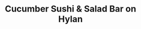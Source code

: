 ---
layout: place
title: "Cucumber Sushi & Salad Bar on Hylan"
permalink: /new-york/staten-island/cucumber-sushi-salad-bar-on-hylan.html
stateAbbr: NY
stateName: New York
cityName: Staten Island
seo:
  name: "Cucumber Sushi & Salad Bar on Hylan"
  type: Restaurant
  links: null
description: "Cucumber Sushi & Salad Bar on Hylan serves delicious sushi in Staten Island, New York. Try fresh Japanese dishes for a great dining experience. "
place_id: ChIJv6TotUtKwokRkwAZ1IWd1GA
photos:
  - name: >-
      places/ChIJv6TotUtKwokRkwAZ1IWd1GA/photos/AeeoHcKt7EyB9xh1x66Wf53pgpnUPWhqTShlwCbrGhgPQdJqdYIQCmd6lHL9Hrw5DRWRaYbdLymTJf1tz5Tr-A78jtLW74lQJIpkEuFfuE21Vh8IJIJWXWR5asS04hzQl_K2JNjrDgFN30BwNMlb0ajMk_lpDoe6kVpYE4FBc6kpKqWwbYaL5itDOP1jMmER-dM-Pfb5LfN9SECse1wkR2sAdP4_A6B3FyliQncbCv7myZlt1K52viyNOJ9q2D1b7TC_8wq3qed7-MTysZ6z-52oMJROBGDt54m17I-4Q8sHnhzm6A
    widthPx: 4032
    heightPx: 3024
    authorAttributions:
      - displayName: Cucumber Sushi & Salad Bar on Hylan
        uri: https://maps.google.com/maps/contrib/104695094323586060067
        photoUri: >-
          https://lh3.googleusercontent.com/a/ACg8ocKS7qOkvFl-yNp-mbRn-fOY8okQklpLwi3qhkcZKQC_eVx_SA=s100-p-k-no-mo
    flagContentUri: >-
      https://www.google.com/local/imagery/report/?cb_client=maps_api_places.places_api&image_key=!1e10!2sAF1QipOEjkF_ZiMmovbilmlvwrrlsiVOSN5RgUhkSGrI&hl=en-US
    googleMapsUri: >-
      https://www.google.com/maps/place//data=!3m4!1e2!3m2!1sAF1QipOEjkF_ZiMmovbilmlvwrrlsiVOSN5RgUhkSGrI!2e10!4m2!3m1!1s0x89c24a4bb5e8a4bf:0x60d49d85d4190093
  - name: >-
      places/ChIJv6TotUtKwokRkwAZ1IWd1GA/photos/AeeoHcJcdhG00Cj9OqtAt-74lQR4d-0fyRgHXv3udIRjEoCvE1iXd1qtefQhk1c9cjPJQr2M-EsdM8aKAW3ygNHOKCvmVyLcNeYwM7tEisGCTIoljtK9eKl6FBP-MAvnL-Yl_kwotFo6I90ldzpUJnoraKBbHeFuPVkyP7q6-vKtizmSb0-_Zd4i5ZRwP_ToL6VzRfSwkVwD_LeQEm68lwGktaxAVmV0DKbppl62ZbSNRSzmCko9dnsmTl7VjSK4OE0p8d_Eq961m5pVRsQ7c0e1bS-UJ3rWLGntrLvhHcoBIQjelQ
    widthPx: 1416
    heightPx: 1280
    authorAttributions:
      - displayName: Cucumber Sushi & Salad Bar on Hylan
        uri: https://maps.google.com/maps/contrib/104695094323586060067
        photoUri: >-
          https://lh3.googleusercontent.com/a/ACg8ocKS7qOkvFl-yNp-mbRn-fOY8okQklpLwi3qhkcZKQC_eVx_SA=s100-p-k-no-mo
    flagContentUri: >-
      https://www.google.com/local/imagery/report/?cb_client=maps_api_places.places_api&image_key=!1e10!2sAF1QipMJCcWnWflorLPDZcET8hN6gRELU-aoV6DelYF5&hl=en-US
    googleMapsUri: >-
      https://www.google.com/maps/place//data=!3m4!1e2!3m2!1sAF1QipMJCcWnWflorLPDZcET8hN6gRELU-aoV6DelYF5!2e10!4m2!3m1!1s0x89c24a4bb5e8a4bf:0x60d49d85d4190093
  - name: >-
      places/ChIJv6TotUtKwokRkwAZ1IWd1GA/photos/AeeoHcLz59ujPJtZ8mszYKWPH0k_N9nE0pdQ3iTNGGA-OaICuPHGneEbV5Btq4qCPd9UGNEGfioWzFaVJj5oEhg86bqdrbP5ZE5ujMMNOnGKeiJTuejWVE38sPqQ4atVO5m6Ti5V38Wny6sQT_9YDrpEHDyOn87Qn3Pyo7BEPjP9f5h9K5f2CTWM35hVt_ZHB5LavySslogqd-gaXacrNHdzWICaUmlzPjnIQn2B_NzREGVWSVtL8jlgDYrkh40HGC4V2kaXAtGwlfp7KaInndoQevKSluDmHqIyXQod3jiSJmSoNA
    widthPx: 3024
    heightPx: 4032
    authorAttributions:
      - displayName: Cucumber Sushi & Salad Bar on Hylan
        uri: https://maps.google.com/maps/contrib/104695094323586060067
        photoUri: >-
          https://lh3.googleusercontent.com/a/ACg8ocKS7qOkvFl-yNp-mbRn-fOY8okQklpLwi3qhkcZKQC_eVx_SA=s100-p-k-no-mo
    flagContentUri: >-
      https://www.google.com/local/imagery/report/?cb_client=maps_api_places.places_api&image_key=!1e10!2sAF1QipNHu0pF2y8SrA7Gz2vrmPEGCafVvAiO-S_uin6g&hl=en-US
    googleMapsUri: >-
      https://www.google.com/maps/place//data=!3m4!1e2!3m2!1sAF1QipNHu0pF2y8SrA7Gz2vrmPEGCafVvAiO-S_uin6g!2e10!4m2!3m1!1s0x89c24a4bb5e8a4bf:0x60d49d85d4190093
  - name: >-
      places/ChIJv6TotUtKwokRkwAZ1IWd1GA/photos/AeeoHcKkZsk0g0RlRM6dH6JK5FvCiGLjkbuGhoHnjO2W1dqiB2RRzu5wAa8a1TS-NAFLD2jhAWuPmxEyiBHw9WQcCmY8NFDoXDHnh8YSlfluHUUlnhJBIGXH73kUDsJLRK-ekt8I18sNeoq89lM0jTL41zutDqYUqiUDEkylsgE9flNPxppVyLEJfMgNXq7gGY3YnvhaRCR8c8tVZJ0ATXNwggkPuwjuLdJyKYPVx0r0-eK3OZQvc-8jwH0HU_fviIau80h8eM9EjCurw7xyRaU-VmmvRqCWTHAtQRE9RCT4Ifz-kQ
    widthPx: 3024
    heightPx: 4032
    authorAttributions:
      - displayName: Cucumber Sushi & Salad Bar on Hylan
        uri: https://maps.google.com/maps/contrib/104695094323586060067
        photoUri: >-
          https://lh3.googleusercontent.com/a/ACg8ocKS7qOkvFl-yNp-mbRn-fOY8okQklpLwi3qhkcZKQC_eVx_SA=s100-p-k-no-mo
    flagContentUri: >-
      https://www.google.com/local/imagery/report/?cb_client=maps_api_places.places_api&image_key=!1e10!2sAF1QipORTuALqisfzyHmv-xzo-zwUMIkiVgTQJemseGb&hl=en-US
    googleMapsUri: >-
      https://www.google.com/maps/place//data=!3m4!1e2!3m2!1sAF1QipORTuALqisfzyHmv-xzo-zwUMIkiVgTQJemseGb!2e10!4m2!3m1!1s0x89c24a4bb5e8a4bf:0x60d49d85d4190093
  - name: >-
      places/ChIJv6TotUtKwokRkwAZ1IWd1GA/photos/AeeoHcJIzXR3X1-GBFkPLifMp9ycNtCSHuNOPagHNHUPRfipfAZnaXj2uleR_Ac8n_gKgPj5MWQuWwZe7EYTdEOVFxRnc8y342OxiYRohUaqsQuzhWNpAtwXM3I_g-5hAOdv_-lc32jh85C5BBPd_HtNLfUxs9zsReLqbxddJn8kUGvl_dM35u_yQ4LdQDu0nRtg0gUzXHy6NOCRR2or7R-P8jWKwoX7X15qxiHDPjESKQ4tcwiEHAdF2BO0r4L0HxyCpL0a4X9p7ImLZafS7SMjgAMXSTSffJ9M0KT2xJRpgfAFyQ
    widthPx: 3024
    heightPx: 4032
    authorAttributions:
      - displayName: Cucumber Sushi & Salad Bar on Hylan
        uri: https://maps.google.com/maps/contrib/104695094323586060067
        photoUri: >-
          https://lh3.googleusercontent.com/a/ACg8ocKS7qOkvFl-yNp-mbRn-fOY8okQklpLwi3qhkcZKQC_eVx_SA=s100-p-k-no-mo
    flagContentUri: >-
      https://www.google.com/local/imagery/report/?cb_client=maps_api_places.places_api&image_key=!1e10!2sAF1QipM9xRmh68DFOL5FcsV-j7IGIlFP52zKheDTyvgz&hl=en-US
    googleMapsUri: >-
      https://www.google.com/maps/place//data=!3m4!1e2!3m2!1sAF1QipM9xRmh68DFOL5FcsV-j7IGIlFP52zKheDTyvgz!2e10!4m2!3m1!1s0x89c24a4bb5e8a4bf:0x60d49d85d4190093
  - name: >-
      places/ChIJv6TotUtKwokRkwAZ1IWd1GA/photos/AeeoHcK9vk5ABSCqysD2I2Olc7Ih-1-9bTDzq8fm83-Uo0ySIemoYe_7hfLmNKysUShFQQDvLDmN2aF9a_2OwJh71TA974M6orDor7C6xEsXAzL0dBGh2uXxgeoftx452wj12aNeFZ2y9fK-IzCx_MLc0IOXZhfiaP_Uo67n-MrHVyTCMGFxq7ck-WZXBChuJtn92_o_8sis-dipeQFhGpyxt3rF2cyceqk99l4r7sx8OjtYfTZURrMvsCGwGYC_pJdD5d33gF-5cL9jxlP0NKj7oqv_MSW2FD4nWfG4CLNKNfE9hg
    widthPx: 1170
    heightPx: 2532
    authorAttributions:
      - displayName: Cucumber Sushi & Salad Bar on Hylan
        uri: https://maps.google.com/maps/contrib/104695094323586060067
        photoUri: >-
          https://lh3.googleusercontent.com/a/ACg8ocKS7qOkvFl-yNp-mbRn-fOY8okQklpLwi3qhkcZKQC_eVx_SA=s100-p-k-no-mo
    flagContentUri: >-
      https://www.google.com/local/imagery/report/?cb_client=maps_api_places.places_api&image_key=!1e10!2sAF1QipN9f8aJ3vRjI56zVgDS2NSPsbruWvccaRzH1RJk&hl=en-US
    googleMapsUri: >-
      https://www.google.com/maps/place//data=!3m4!1e2!3m2!1sAF1QipN9f8aJ3vRjI56zVgDS2NSPsbruWvccaRzH1RJk!2e10!4m2!3m1!1s0x89c24a4bb5e8a4bf:0x60d49d85d4190093
  - name: >-
      places/ChIJv6TotUtKwokRkwAZ1IWd1GA/photos/AeeoHcLizHgVewSRbjJMWs5NOTwqvgb5UUaVioyaiFiZghp1H2P5lpbyYYgkgWHbhqHVjVpZgl-Hs60vGJgbzWpmzyAaXdv7svw4kkta3HRQmdGsiUV2bcug32fPb7gJwUQSul4tl0mnx-69PnE8X4SFHvrLjLCUcMbOPo7976CDPGxJT7RDiZNKu38FmI7g_jymbiX7JZDty2BZTxfoRNS7GjZLjf-x2Lh2TQzX4HGQgtp570lCusIEjQry8NYiEK3oEp7qEbuEOsOYjBu9_IDikwEjqLk5QWxQ-ju32TR0_BZYSg
    widthPx: 4032
    heightPx: 3024
    authorAttributions:
      - displayName: Cucumber Sushi & Salad Bar on Hylan
        uri: https://maps.google.com/maps/contrib/104695094323586060067
        photoUri: >-
          https://lh3.googleusercontent.com/a/ACg8ocKS7qOkvFl-yNp-mbRn-fOY8okQklpLwi3qhkcZKQC_eVx_SA=s100-p-k-no-mo
    flagContentUri: >-
      https://www.google.com/local/imagery/report/?cb_client=maps_api_places.places_api&image_key=!1e10!2sAF1QipN7Zjq9cqzCytJB2PzLV0DJ_8qgarKFfeU861d6&hl=en-US
    googleMapsUri: >-
      https://www.google.com/maps/place//data=!3m4!1e2!3m2!1sAF1QipN7Zjq9cqzCytJB2PzLV0DJ_8qgarKFfeU861d6!2e10!4m2!3m1!1s0x89c24a4bb5e8a4bf:0x60d49d85d4190093
  - name: >-
      places/ChIJv6TotUtKwokRkwAZ1IWd1GA/photos/AeeoHcKzOmZDeqS4O_aE98p-TezwKsW1mcsupTbcPIofXVKuYzz31YF-V2EnzbOVfJvR40sRrW3_1K9TlyZDuUefEhX7LEt0xMHTANp_gHXXbcTgGhj71Ozn5iyuFp9iOYKh63ZKTP6C4ky09QzsUpDHcnLSPcKd0alUuim6UVGGlIsCyDv-LjJG9i_5u1bGpzh9f6yR24fjulVbFAozqQiNmr3jAgD9BuP1xkiItzPNeHHjZpoN38FCXVol-1JhShcRLzenw-k7WfT6nyBJoPazFWUlnWWNLCRc92qgjMx7aEtEig
    widthPx: 4032
    heightPx: 3024
    authorAttributions:
      - displayName: Cucumber Sushi & Salad Bar on Hylan
        uri: https://maps.google.com/maps/contrib/104695094323586060067
        photoUri: >-
          https://lh3.googleusercontent.com/a/ACg8ocKS7qOkvFl-yNp-mbRn-fOY8okQklpLwi3qhkcZKQC_eVx_SA=s100-p-k-no-mo
    flagContentUri: >-
      https://www.google.com/local/imagery/report/?cb_client=maps_api_places.places_api&image_key=!1e10!2sAF1QipPqv5za9vJcxfgu6ev330QpH_tSuHu1-GPqIRlm&hl=en-US
    googleMapsUri: >-
      https://www.google.com/maps/place//data=!3m4!1e2!3m2!1sAF1QipPqv5za9vJcxfgu6ev330QpH_tSuHu1-GPqIRlm!2e10!4m2!3m1!1s0x89c24a4bb5e8a4bf:0x60d49d85d4190093
  - name: >-
      places/ChIJv6TotUtKwokRkwAZ1IWd1GA/photos/AeeoHcJFfHPZQGs7P8fmuZtvl9GSmf8NBLqj9vop8wWTbcb7IuXqU6Ez9kBfL87abynr0M1jMYGJmxEPNGMupmsH7Y7CatbPvPr7iK8QBioBvwu0n4OROq4aT-a4fHAPyyjaQWIWa5Um-wvHl4FCpY3A9CUK_wT3nuL4mgqgbYk2ZQcWJugOqZHMYuDZYX0XfPdILoCKdysevkwNjoXsUQ2HAF8TdipR-bHxQImTS3BprhclBGI4Ph9UrRGMZIpCALBKfFvEjTprCUqYarjBydjau2QirVQgBPP0kmayWKehEE3iLg
    widthPx: 3024
    heightPx: 4032
    authorAttributions:
      - displayName: Cucumber Sushi & Salad Bar on Hylan
        uri: https://maps.google.com/maps/contrib/104695094323586060067
        photoUri: >-
          https://lh3.googleusercontent.com/a/ACg8ocKS7qOkvFl-yNp-mbRn-fOY8okQklpLwi3qhkcZKQC_eVx_SA=s100-p-k-no-mo
    flagContentUri: >-
      https://www.google.com/local/imagery/report/?cb_client=maps_api_places.places_api&image_key=!1e10!2sAF1QipN0u0AdiK6uvBcnyLxrHvWCi3EiktaYHdiMQFQb&hl=en-US
    googleMapsUri: >-
      https://www.google.com/maps/place//data=!3m4!1e2!3m2!1sAF1QipN0u0AdiK6uvBcnyLxrHvWCi3EiktaYHdiMQFQb!2e10!4m2!3m1!1s0x89c24a4bb5e8a4bf:0x60d49d85d4190093
  - name: >-
      places/ChIJv6TotUtKwokRkwAZ1IWd1GA/photos/AeeoHcKzJpiBSADo--6MpD5KDd18Ar7YgZjkjfPzW7t7P9oJO9GqQNpA83ePxWkcVfvyMMO0_or4hdPlB-1ACbIS2fWB93-5lZMfNY_d0pPZXWUXh5_SL6GGy4LplKYvztff6rQMENeuvRYpU3iqn_gcnVfqdzLjsDGZnr1Q-N1UZWV8l4WfAeUhf34aXDdHqzwrTZgyP4c-PEyyvSParFl0KLAU9gij5cH-TjEn9qdByzkG1C4Qi9MhYcTjYm1dQQQqDKjk78MsSwOz1cWxcNzD5wfMocoN3vncrSenGpmL5FzpJw
    widthPx: 1840
    heightPx: 1078
    authorAttributions:
      - displayName: Cucumber Sushi & Salad Bar on Hylan
        uri: https://maps.google.com/maps/contrib/104695094323586060067
        photoUri: >-
          https://lh3.googleusercontent.com/a/ACg8ocKS7qOkvFl-yNp-mbRn-fOY8okQklpLwi3qhkcZKQC_eVx_SA=s100-p-k-no-mo
    flagContentUri: >-
      https://www.google.com/local/imagery/report/?cb_client=maps_api_places.places_api&image_key=!1e10!2sAF1QipPUP5mRLzL2DW52TOMohGN36XPrp16p8oKhZb9F&hl=en-US
    googleMapsUri: >-
      https://www.google.com/maps/place//data=!3m4!1e2!3m2!1sAF1QipPUP5mRLzL2DW52TOMohGN36XPrp16p8oKhZb9F!2e10!4m2!3m1!1s0x89c24a4bb5e8a4bf:0x60d49d85d4190093
address: 4215c Hylan Blvd, Staten Island, NY 10308, USA
street: 4215c Hylan Blvd
city: Staten Island
state: NY
zip: '10308'
country: USA
neighborhood: Eltingville
latitude: '40.537444'
longitude: '-74.150768'
accessibility_options:
  wheelchairAccessibleEntrance: true
  wheelchairAccessibleRestroom: true
  wheelchairAccessibleSeating: true
business_status: OPERATIONAL
name: Cucumber Sushi & Salad Bar on Hylan
google_maps_links:
  directionsUri: >-
    https://www.google.com/maps/dir//''/data=!4m7!4m6!1m1!4e2!1m2!1m1!1s0x89c24a4bb5e8a4bf:0x60d49d85d4190093!3e0
  placeUri: https://maps.google.com/?cid=6977374920818360467
  writeAReviewUri: >-
    https://www.google.com/maps/place//data=!4m3!3m2!1s0x89c24a4bb5e8a4bf:0x60d49d85d4190093!12e1
  reviewsUri: >-
    https://www.google.com/maps/place//data=!4m4!3m3!1s0x89c24a4bb5e8a4bf:0x60d49d85d4190093!9m1!1b1
  photosUri: >-
    https://www.google.com/maps/place//data=!4m3!3m2!1s0x89c24a4bb5e8a4bf:0x60d49d85d4190093!10e5
primary_type: Sushi Restaurant
opening_hours:
  regular: null
  current: null
secondary_opening_hours:
  regular:
    weekdayDescriptions: null
    type: null
  current:
    weekdayDescriptions: null
    type: null
phone: null
price_level: null
price_range: null
rating: null
rating_count: 0
website: null
reviews: null
parking_options: null
payment_options: null
allow_dogs: null
curbside_pickup: null
delivery: null
dine_in: null
good_for_children: null
good_for_groups: null
good_for_sports: null
live_music: null
menu_for_children: null
outdoor_seating: null
reservable: null
restroom: null
serves_beer: null
serves_breakfast: null
serves_brunch: null
serves_cocktails: null
serves_coffee: null
serves_dinner: null
serves_dessert: null
serves_lunch: null
serves_vegetarian_food: null
serves_wine: null
takeout: null
update_category: essentials
summary: null

---